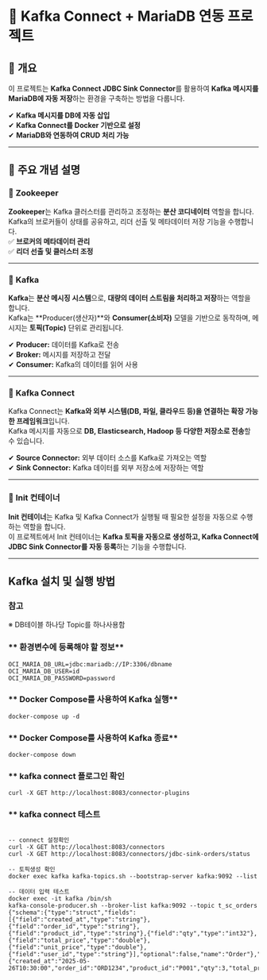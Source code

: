 # 🚀 Kafka Connect + MariaDB 연동 프로젝트
## 📌 개요
이 프로젝트는 **Kafka Connect JDBC Sink Connector**를 활용하여 **Kafka 메시지를 MariaDB에 자동 저장**하는 환경을 구축하는 방법을 다룹니다.

✔ **Kafka 메시지를 DB에 자동 삽입**  
✔ **Kafka Connect를 Docker 기반으로 설정**  
✔ **MariaDB와 연동하여 CRUD 처리 가능**

---

## 📖 주요 개념 설명

### 🔹 **Zookeeper**
**Zookeeper**는 Kafka 클러스터를 관리하고 조정하는 **분산 코디네이터** 역할을 합니다.  
Kafka의 브로커들이 상태를 공유하고, 리더 선출 및 메타데이터 저장 기능을 수행합니다.  
✅ **브로커의 메타데이터 관리**  
✅ **리더 선출 및 클러스터 조정**

---
### 🔹 **Kafka**
**Kafka**는 **분산 메시징 시스템**으로, **대량의 데이터 스트림을 처리하고 저장**하는 역할을 합니다.  
Kafka는 **Producer(생산자)**와 **Consumer(소비자)** 모델을 기반으로 동작하며, 메시지는 **토픽(Topic)** 단위로 관리됩니다.

✔ **Producer:** 데이터를 Kafka로 전송  
✔ **Broker:** 메시지를 저장하고 전달  
✔ **Consumer:** Kafka의 데이터를 읽어 사용

---

### 🔹 **Kafka Connect**
Kafka Connect는 **Kafka와 외부 시스템(DB, 파일, 클라우드 등)을 연결하는 확장 가능한 프레임워크**입니다.  
Kafka 메시지를 자동으로 **DB, Elasticsearch, Hadoop 등 다양한 저장소로 전송**할 수 있습니다.

✔ **Source Connector:** 외부 데이터 소스를 Kafka로 가져오는 역할  
✔ **Sink Connector:** Kafka 데이터를 외부 저장소에 저장하는 역할

---

### 🔹 **Init 컨테이너**
**Init 컨테이너**는 Kafka 및 Kafka Connect가 실행될 때 필요한 설정을 자동으로 수행하는 역할을 합니다.  
이 프로젝트에서 Init 컨테이너는 **Kafka 토픽을 자동으로 생성하고, Kafka Connect에 JDBC Sink Connector를 자동 등록**하는 기능을 수행합니다.

---

## Kafka 설치 및 실행 방법

### 참고
 ※ DB테이블 하나당 Topic를 하나사용함 

### ** 환경변수에 등록해야 할 정보**
```shell
OCI_MARIA_DB_URL=jdbc:mariadb://IP:3306/dbname
OCI_MARIA_DB_USER=id
OCI_MARIA_DB_PASSWORD=password
```
### ** Docker Compose를 사용하여 Kafka 실행**
```shell
docker-compose up -d
```

### ** Docker Compose를 사용하여 Kafka 종료**
```shell
docker-compose down
```

### ** kafka connect 플로그인 확인
```shell
curl -X GET http://localhost:8083/connector-plugins
```

### ** kafka connect 테스트
```shell

-- connect 설정확인
curl -X GET http://localhost:8083/connectors
curl -X GET http://localhost:8083/connectors/jdbc-sink-orders/status

-- 토픽생성 확인
docker exec kafka kafka-topics.sh --bootstrap-server kafka:9092 --list

-- 데이터 입력 테스트
docker exec -it kafka /bin/sh
kafka-console-producer.sh --broker-list kafka:9092 --topic t_sc_orders
{"schema":{"type":"struct","fields":[{"field":"created_at","type":"string"},{"field":"order_id","type":"string"},{"field":"product_id","type":"string"},{"field":"qty","type":"int32"},{"field":"total_price","type":"double"},{"field":"unit_price","type":"double"},{"field":"user_id","type":"string"}],"optional":false,"name":"Order"},"payload":{"created_at":"2025-05-26T10:30:00","order_id":"ORD1234","product_id":"P001","qty":3,"total_price":450.00,"unit_price":150.00,"user_id":"user01"}}

```